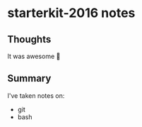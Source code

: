 # starterkit-2016 notes

## Thoughts
It was awesome :tada:

## Summary
I've taken notes on:
 - git
 - bash
